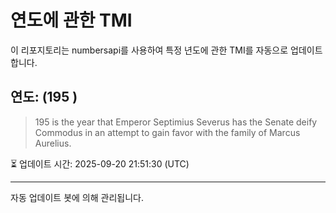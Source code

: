 
# 연도에 관한 TMI

이 리포지토리는 numbersapi를 사용하여 특정 년도에 관한 TMI를 자동으로 업데이트합니다.

## 연도: (195 )
> 195 is the year that Emperor Septimius Severus has the Senate deify Commodus in an attempt to gain favor with the family of Marcus Aurelius.

⏳ 업데이트 시간: 2025-09-20 21:51:30 (UTC)

---
자동 업데이트 봇에 의해 관리됩니다.
